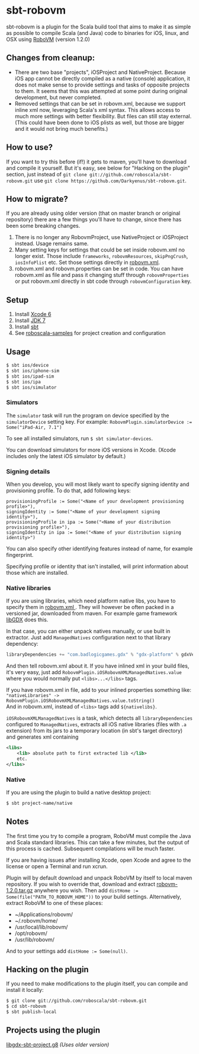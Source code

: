 sbt-robovm
==========

sbt-robovm is a plugin for the Scala build tool that aims to make it as simple as possible to compile Scala (and Java) code to binaries for iOS, linux, and OSX using [RoboVM](http://www.robovm.org/) (version 1.2.0)

## Changes from cleanup:
* There are two base "projects", iOSProject and NativeProject. Because iOS app cannot be directly compiled as
a native (console) application, it does not make sense to provide settings and tasks of opposite projects to them.
It seems that this was attempted at some point during original development, but never completed.
* Removed settings that can be set in robovm.xml, because we support inline xml now, leveraging Scala's xml syntax.
This allows access to much more settings with better flexibility. But files can still stay external. (This could have
been done to iOS plists as well, but those are bigger and it would not bring much benefits.)

## How to use?
If you want to try this before (if!) it gets to maven, you'll have to download and compile it yourself.
But it's easy, see below for "Hacking on the plugin" section, just instead of
`git clone git://github.com/roboscala/sbt-robovm.git` use `git clone https://github.com/Darkyenus/sbt-robovm.git`.

## How to migrate?
If you are already using older version (that on master branch or original repository) there are a few things you'll have to change,
since there has been some breaking changes.

1.  There is no longer any RobovmProject, use NativeProject or iOSProject instead. Usage remains same.
2.  Many setting keys for settings that could be set inside robovm.xml no longer exist. Those include `frameworks`, `robovmResources`, `skipPngCrush`, `iosInfoPlist` etc.
Set those settings directly in [robovm.xml](http://docs.robovm.com/configuration.html).
3.  robovm.xml and robovm.properties can be set in code. You can have robovm.xml as file and pass it changing stuff through `robovmProperties` or put robovm.xml directly in sbt code through `robovmConfiguration` key.

## Setup

1. Install [Xcode 6](https://itunes.apple.com/us/app/xcode/id497799835)
1. Install [JDK 7](http://www.oracle.com/technetwork/java/javase/downloads/jdk7-downloads-1880260.html)
1. Install [sbt](http://www.scala-sbt.org/release/docs/Getting-Started/Setup.html)
1. See [roboscala-samples](https://github.com/Darkyenus/roboscala-samples) for project creation and configuration

## Usage

```bash
$ sbt ios/device
$ sbt ios/iphone-sim
$ sbt ios/ipad-sim
$ sbt ios/ipa
$ sbt ios/simulator
```

### Simulators

The `simulator` task will run the program on device specified by the `simulatorDevice` setting key. For example: `RobovmPlugin.simulatorDevice := Some("iPad-Air, 7.1")`

To see all installed simulators, run `$ sbt simulator-devices`.

You can download simulators for more iOS versions in Xcode. (Xcode includes only the latest iOS simulator by default.)

### Signing details

When you develop, you will most likely want to specify signing identity and provisioning profile.
To do that, add following keys:

```
provisioningProfile := Some("<Name of your development provisioning profile>"),
signingIdentity := Some("<Name of your development signing identity>"),
provisioningProfile in ipa := Some("<Name of your distribution provisioning profile>"),
signingIdentity in ipa := Some("<Name of your distribution signing identity>")
```

You can also specify other identifying features instead of name, for example fingerprint.

Specifying profile or identity that isn't installed, will print information about those which are installed.

### Native libraries

If you are using libraries, which need platform native libs, you have to specify them in [robovm.xml <libs>](http://docs.robovm.com/configuration.html).
They will however be often packed in a versioned jar, downloaded from maven.
For example game framework [libGDX](http://www.libgdx.com/) does this.

In that case, you can either unpack natives manually, or use built in extractor.
Just add `ManagedNatives` configuration next to that library dependency:
```scala
libraryDependencies += "com.badlogicgames.gdx" % "gdx-platform" % gdxVersion % ManagedNatives classifier "natives-ios"
```
And then tell robovm.xml about it. If you have inlined xml in your build files, it's very easy,
just add `RobovmPlugin.iOSRobovmXMLManagedNatives.value` where you would normally put `<libs>...</libs>` tags.

If you have robovm.xml in file, add to your inlined properties something like:  
`"nativeLibraries" -> RobovmPlugin.iOSRobovmXMLManagedNatives.value.toString()`  
And in robovm.xml, instead of `<libs>` tags add `${nativelibs}`.

`iOSRobovmXMLManagedNatives` is a task, which detects all `libraryDependencies` configured to `ManagedNatives`,
extracts all iOS native libraries (files with `.a` extension) from its jars to a temporary location (in sbt's target directory)
and generates xml containing
```xml
<libs>
	<lib> absolute path to first extracted lib </lib>
	etc.
</libs>
```

### Native

If you are using the plugin to build a native desktop project:

```bash
$ sbt project-name/native
```


## Notes

The first time you try to compile a program, RoboVM must compile the Java and Scala standard libraries. This can take a few minutes, but the output of this process is cached. Subsequent compilations will be much faster.

If you are having issues after installing Xcode, open Xcode and agree to the license or open a Terminal and run xcrun.

Plugin will by default download and unpack RoboVM by itself to local maven repository.
If you wish to override that, download and extract [robovm-1.2.0.tar.gz](http://download.robovm.org/robovm-1.2.0.tar.gz) anywhere you wish.
Then add `distHome := Some(file("PATH_TO_ROBOVM_HOME"))` to your build settings.
Alternatively, extract RoboVM to one of these places:
* ~/Applications/robovm/
* ~/.robovm/home/
* /usr/local/lib/robovm/
* /opt/robovm/
* /usr/lib/robovm/

And to your settings add `distHome := Some(null)`.

## Hacking on the plugin

If you need to make modifications to the plugin itself, you can compile and install it locally:

```bash
$ git clone git://github.com/roboscala/sbt-robovm.git
$ cd sbt-robovm
$ sbt publish-local
```

## Projects using the plugin

[libgdx-sbt-project.g8](http://github.com/ajhager/libgdx-sbt-project.g8) _(Uses older version)_
